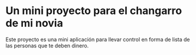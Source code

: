 # Un mini proyecto para el changarro de mi novia

Este proyecto es una mini aplicación para llevar control en forma de lista
de las personas que te deben dinero.
